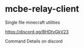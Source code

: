# mcbe-relay-client
Single file minecraft utilities

https://discord.gg/BHDtvGkV23

Command Details on discord
